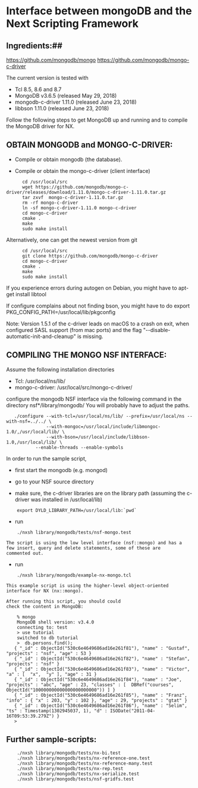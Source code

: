 
# Interface between mongoDB and the Next Scripting Framework #

## Ingredients:##

  https://github.com/mongodb/mongo
  https://github.com/mongodb/mongo-c-driver

The current version is tested with
- Tcl 8.5, 8.6 and 8.7
- MongoDB v3.6.5 (released May 29, 2018)
- mongodb-c-driver 1.11.0 (released June 23, 2018)
- libbson 1.11.0 (released June 23, 2018)

Follow the following steps to get MongoDB up and running
and to compile the MongoDB driver for NX.


## OBTAIN MONGODB and MONGO-C-DRIVER: ##

- Compile or obtain mongodb (the database).

- Compile or obtain the mongo-c-driver (client interface)

````
      cd /usr/local/src
      wget https://github.com/mongodb/mongo-c-driver/releases/download/1.11.0/mongo-c-driver-1.11.0.tar.gz
      tar zxvf  mongo-c-driver-1.11.0.tar.gz
      rm -rf mongo-c-driver
      ln -sf mongo-c-driver-1.11.0 mongo-c-driver
      cd mongo-c-driver
      cmake .
      make
      sudo make install
````

  Alternatively, one can get the newest version from git

````
      cd /usr/local/src
      git clone https://github.com/mongodb/mongo-c-driver
      cd mongo-c-driver
      cmake .
      make
      sudo make install
````

  If you experience errors during autogen on Debian, you might have to
      apt-get install libtool

  If configure complains about not finding bson, you might have to do
      export PKG_CONFIG_PATH=/usr/local/lib/pkgconfig

  Note: Version 1.5.1 of the c-driver leads on macOS to a crash on
  exit, when configured SASL support (from mac ports) and the flag
  "--disable-automatic-init-and-cleanup" is missing.


## COMPILING THE MONGO NSF INTERFACE: ##

Assume the following installation directories

  - Tcl:             /usr/local/ns/lib/
  - mongo-c-driver: /usr/local/src/mongo-c-driver/

configure the mongodb NSF interface via the following
command in the directory nsf*/library/mongodb/
You will probably have to adjust the paths.

````
   ./configure --with-tcl=/usr/local/ns/lib/ --prefix=/usr/local/ns --with-nsf=../../ \
               --with-mongoc=/usr/local/include/libmongoc-1.0/,/usr/local/lib/ \
               --with-bson=/usr/local/include/libbson-1.0,/usr/local/lib/ \
	       --enable-threads --enable-symbols
````

In order to run the sample script,
  * first start the mongodb (e.g. mongod)

  * go to your NSF source directory

  * make sure, the c-driver libraries are on the library path
    (assuming the c-driver was installed in /usr/local/lib)

````
    export DYLD_LIBRARY_PATH=/usr/local/lib:`pwd`
````

  * run

````
    ./nxsh library/mongodb/tests/nsf-mongo.test
````

    The script is using the low level interface (nsf::mongo) and has a
    few insert, query and delete statements, some of these are
    commented out.

 * run

````
    ./nxsh library/mongodb/example-nx-mongo.tcl
````

    This example script is using the higher-level object-oriented
    interface for NX (nx::mongo).

    After running this script, you should could
    check the content in MongoDB:

````
    % mongo
    MongoDB shell version: v3.4.0
    connecting to: test
    > use tutorial
    switched to db tutorial
    >  db.persons.find();
   { "_id" : ObjectId("530c6e4649686ad16e261f81"), "name" : "Gustaf", "projects" : "nsf", "age" : 53 }
   { "_id" : ObjectId("530c6e4649686ad16e261f82"), "name" : "Stefan", "projects" : "nsf" }
   { "_id" : ObjectId("530c6e4649686ad16e261f83"), "name" : "Victor", "a" : [  "x",  "y" ], "age" : 31 }
   { "_id" : ObjectId("530c6e4649686ad16e261f84"), "name" : "Joe", "projects" : "abc", "age" : 23, "classes" : [  DBRef("courses", ObjectId("100000000000000000000000")) ] }
   { "_id" : ObjectId("530c6e4649686ad16e261f85"), "name" : "Franz", "info" : { "x" : 203, "y" : 102 }, "age" : 29, "projects" : "gtat" }
   { "_id" : ObjectId("530c6e4649686ad16e261f86"), "name" : "Selim", "ts" : Timestamp(1302945037, 1), "d" : ISODate("2011-04-16T09:53:39.279Z") }
   >
````

## Further sample-scripts: ##

````
    ./nxsh library/mongodb/tests/nx-bi.test
    ./nxsh library/mongodb/tests/nx-reference-one.test
    ./nxsh library/mongodb/tests/nx-reference-many.test
    ./nxsh library/mongodb/tests/nx-rep.test
    ./nxsh library/mongodb/tests/nx-serialize.test
    ./nxsh library/mongodb/tests/nsf-gridfs.test
````

